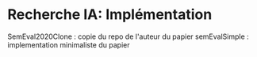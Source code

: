 # Recherche IA: Implémentation

SemEval2020Clone : copie du repo de l'auteur du papier
semEvalSimple : implementation minimaliste du papier
